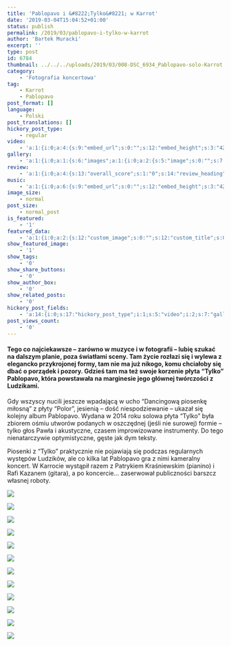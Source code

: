 ```yaml
---
title: 'Pablopavo i &#8222;Tylko&#8221; w Karrot'
date: '2019-03-04T15:04:52+01:00'
status: publish
permalink: /2019/03/pablopavo-i-tylko-w-karrot
author: 'Bartek Muracki'
excerpt: ''
type: post
id: 6784
thumbnail: ../../../uploads/2019/03/008-DSC_6934_Pablopavo-solo-Karrot.jpg
category:
    - 'Fotografia koncertowa'
tag:
    - Karrot
    - Pablopavo
post_format: []
language:
    - Polski
post_translations: []
hickory_post_type:
    - regular
video:
    - 'a:1:{i:0;a:4:{s:9:"embed_url";s:0:"";s:12:"embed_height";s:3:"420";s:15:"self_hosted_url";s:0:"";s:18:"self_hosted_height";s:3:"420";}}'
gallery:
    - 'a:1:{i:0;a:1:{s:6:"images";a:1:{i:0;a:2:{s:5:"image";s:0:"";s:7:"caption";s:0:"";}}}}'
review:
    - 'a:1:{i:0;a:4:{s:13:"overall_score";s:1:"0";s:14:"review_heading";s:0:"";s:12:"summary_text";s:0:"";s:8:"criteria";a:1:{i:0;a:2:{s:4:"name";s:0:"";s:5:"score";s:1:"0";}}}}'
music:
    - 'a:1:{i:0;a:6:{s:9:"embed_url";s:0:"";s:12:"embed_height";s:3:"420";s:16:"soundcloud_embed";s:0:"";s:33:"soundcloud_include_featured_image";s:1:"0";s:13:"spotify_embed";s:0:"";s:30:"spotify_include_featured_image";s:1:"0";}}'
image_size:
    - normal
post_size:
    - normal_post
is_featured:
    - '1'
featured_data:
    - 'a:1:{i:0;a:2:{s:12:"custom_image";s:0:"";s:12:"custom_title";s:0:"";}}'
show_featured_image:
    - '1'
show_tags:
    - '0'
show_share_buttons:
    - '0'
show_author_box:
    - '0'
show_related_posts:
    - '0'
hickory_post_fields:
    - 'a:14:{i:0;s:17:"hickory_post_type";i:1;s:5:"video";i:2;s:7:"gallery";i:3;s:6:"review";i:4;s:5:"music";i:5;s:10:"image_size";i:6;s:9:"post_size";i:7;s:11:"is_featured";i:8;s:13:"featured_data";i:9;s:19:"show_featured_image";i:10;s:9:"show_tags";i:11;s:18:"show_share_buttons";i:12;s:15:"show_author_box";i:13;s:18:"show_related_posts";}'
post_views_count:
    - '0'
---
```

#### Tego co najciekawsze – zarówno w muzyce i w fotografii – lubię szukać na dalszym planie, poza światłami sceny. Tam życie rozłazi się i wylewa z elegancko przykrojonej formy, tam nie ma już nikogo, komu chciałoby się dbać o porządek i pozory. Gdzieś tam ma też swoje korzenie płyta “Tylko” Pablopavo, która powstawała na marginesie jego głównej twórczości z Ludzikami.

Gdy wszyscy nucili jeszcze wpadającą w ucho “Dancingową piosenkę miłosną” z płyty “Polor”, jesienią – dość niespodziewanie – ukazał się kolejny album Pablopavo. Wydana w 2014 roku solowa płyta “Tylko” była zbiorem ośmiu utworów podanych w oszczędnej (jeśli nie surowej) formie – tylko głos Pawła i akustyczne, czasem improwizowane instrumenty. Do tego nienatarczywie optymistyczne, gęste jak dym teksty.

Piosenki z “Tylko” praktycznie nie pojawiają się podczas regularnych występów Ludzików, ale co kilka lat Pablopavo gra z nimi kameralny koncert. W Karrocie wystąpił razem z Patrykiem Kraśniewskim (pianino) i Rafi Kazanem (gitara), a po koncercie… zaserwował publiczności barszcz własnej roboty.<span class="Apple-converted-space"> </span>

![](../../../uploads/2019/03/001-DSC_7103_Pablopavo-solo-Karrot.jpg)

![](../../../uploads/2019/03/002-DSC_6910_Pablopavo-solo-Karrot.jpg)

![](../../../uploads/2019/03/003-DSC_6979_Pablopavo-solo-Karrot.jpg)

![](../../../uploads/2019/03/004-DSC_6866_Pablopavo-solo-Karrot.jpg)

![](../../../uploads/2019/03/005-DSC_6905_Pablopavo-solo-Karrot.jpg)

![](../../../uploads/2019/03/006-DSC_6845_Pablopavo-solo-Karrot.jpg)

![](../../../uploads/2019/03/007-DSC_6884_Pablopavo-solo-Karrot.jpg)

![](../../../uploads/2019/03/008-DSC_6934_Pablopavo-solo-Karrot.jpg)

![](../../../uploads/2019/03/009-DSC_7024_Pablopavo-solo-Karrot.jpg)

![](../../../uploads/2019/03/010-DSC_7108_Pablopavo-solo-Karrot.jpg)

![](../../../uploads/2019/03/011-DSC_7032_Pablopavo-solo-Karrot.jpg)

![](../../../uploads/2019/03/012-DSC_7062_Pablopavo-solo-Karrot.jpg)